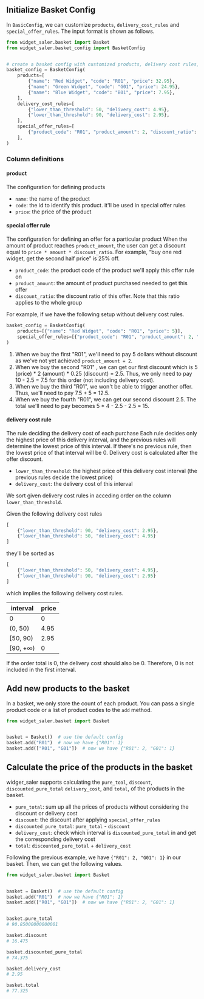 ## Initialize Basket Config

In `BasicConfig`, we can customize `products`, `delivery_cost_rules` and `special_offer_rules`. The input format is shown as follows.


```python
from widget_saler.basket import Basket
from widget_saler.basket_config import BasketConfig


# create a basket config with customized products, delivery cost rules, and special offer rules
basket_config = BasketConfig(
    products=[
        {"name": "Red Widget", "code": "R01", "price": 32.95},
        {"name": "Green Widget", "code": "G01", "price": 24.95},
        {"name": "Blue Widget", "code": "B01", "price": 7.95},
    ],
    delivery_cost_rules=[
        {"lower_than_threshold": 50, "delivery_cost": 4.95},
        {"lower_than_threshold": 90, "delivery_cost": 2.95},
    ],
    special_offer_rules=[
        {"product_code": "R01", "product_amount": 2, "discount_ratio": 0.25}
    ],
)
```

### Column definitions

#### product

The configuration for defining products

* `name`: the name of the product
* `code`: the id to identify this product. it'll be used in special offer rules
* `price`: the price of the product

#### special offer rule

The configuration for defining an offer for a particular product
When the amount of product reaches `product_amount`, the user can get a discount equal to `price * amount * discount_ratio`. For example, “buy one red widget, get the second half price” is 25% off.

* `product_code`: the product code of the product we'll apply this offer rule on
* `product_amount`: the amount of product purchased needed to get this offer
* `discount_ratio`: the discount ratio of this offer. Note that this ratio applies to the whole group

For example, if we have the following setup without delivery cost rules.

```python
basket_config = BasketConfig(
    products=[{"name": "Red Widget", "code": "R01", "price": 5}],
    special_offer_rules=[{"product_code": "R01", "product_amount": 2, "discount_ratio": 0.25}],
)
```

1. When we buy the first "R01", we'll need to pay 5 dollars without discount as we've not yet achieved `product_amount = 2`.
2. When we buy the second "R01" , we can get our first discount which is 5 (price) * 2 (amount) * 0.25 (discount) = 2.5. Thus, we only need to pay 10 - 2.5 = 7.5 for this order (not including delivery cost).
3. When we buy the third "R01", we won't be able to trigger another offer. Thus, we'll need to pay 7.5 + 5 = 12.5.
4. When we buy the fourth "R01", we can get our second discount 2.5. The total we'll need to pay becomes 5 * 4 - 2.5 - 2.5 = 15.

#### delivery cost rule

The rule deciding the delivery cost of each purchase
Each rule decides only the highest price of this delivery interval, and the previous rules will determine the lowest price of this interval. If there's no previous rule, then the lowest price of that interval will be 0.
Delivery cost is calculated after the offer discount.

* `lower_than_threshold`: the highest price of this delivery cost interval (the previous rules decide the lowest price)
* `delivery_cost`: the delivery cost of this interval

We sort given delivery cost rules in acceding order on the column `lower_than_threshold`.

Given the following delivery cost rules

```python
[
    {"lower_than_threshold": 90, "delivery_cost": 2.95},
    {"lower_than_threshold": 50, "delivery_cost": 4.95}
]
```

they'll be sorted as

```python
[
    {"lower_than_threshold": 50, "delivery_cost": 4.95},
    {"lower_than_threshold": 90, "delivery_cost": 2.95}
]
```

which implies the following delivery cost rules.


| interval | price |
| --- | --- |
| 0 | 0 |
| (0, 50) | 4.95 |
| [50, 90) | 2.95 |
| [90, +∞)  | 0 |

If the order total is 0, the delivery cost should also be 0. Therefore, 0 is not included in the first interval.

## Add new products to the basket

In a basket, we only store the count of each product. You can pass a single product code or a list of product codes to the `add` method.

```python
from widget_saler.basket import Basket


basket = Basket()  # use the default config
basket.add("R01")  # now we have {"R01": 1}
basket.add(["R01", "G01"])  # now we have {"R01": 2, "G01": 1}
```

## Calculate the price of the products in the basket

widger_saler supports calculating the `pure_toal`, `discount`, `discounted_pure_total` `delivery_cost`,  and `total`,  of the products in the basket.

* `pure_total`: sum up all the prices of products without considering the discount or delivery cost
* `discount`: the discount after applying `special_offer_rules`
* `discounted_pure_total`: `pure_total` - `discount`
* `delivery_cost`: check which interval is `discounted_pure_total` in and get the corresponding delivery cost
* `total`: `discounted_pure_total` + `delivery_cost`


Following the previous example, we have `{"R01": 2, "G01": 1}` in our basket. Then, we can get the following values.

```python
from widget_saler.basket import Basket


basket = Basket()  # use the default config
basket.add("R01")  # now we have {"R01": 1}
basket.add(["R01", "G01"])  # now we have {"R01": 2, "G01": 1}


basket.pure_total
# 90.85000000000001

basket.discount
# 16.475

basket.discounted_pure_total
# 74.375

basket.delivery_cost
# 2.95

basket.total
# 77.325
```
